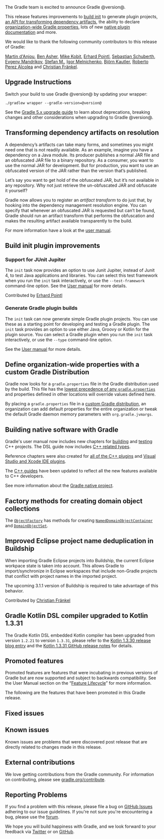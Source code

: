 The Gradle team is excited to announce Gradle @version@.

This release features improvements to [build init](#build-init) to generate plugin projects, 
[an API for transforming dependency artifacts](#artifact-transforms), 
the ability to declare [organization-wide Gradle properties](#gradle-properties), 
lots of new [native plugin documentation](#native-support) and more.

We would like to thank the following community contributors to this release of Gradle:
<!-- 
Include only their name, impactful features should be called out separately below.
 [Some person](https://github.com/some-person)
-->
[Martin d'Anjou](https://github.com/martinda),
[Ben Asher](https://github.com/benasher44),
[Mike Kobit](https://github.com/mkobit),
[Erhard Pointl](https://github.com/epeee),
[Sebastian Schuberth](https://github.com/sschuberth),
[Evgeny Mandrikov](https://github.com/Godin),
[Stefan M.](https://github.com/StefMa),
[Igor Melnichenko](https://github.com/Myllyenko),
[Björn Kautler](https://github.com/Vampire),
[Roberto Perez Alcolea](https://github.com/rpalcolea) and
[Christian Fränkel](https://github.com/fraenkelc).


## Upgrade Instructions

Switch your build to use Gradle @version@ by updating your wrapper:

`./gradlew wrapper --gradle-version=@version@`

See the [Gradle 5.x upgrade guide](userguide/upgrading_version_5.html#changes_@baseVersion@) to learn about deprecations, breaking changes and other considerations when upgrading to Gradle @version@.

<!-- Do not add breaking changes or deprecations here! Add them to the upgrade guide instead. --> 

<a name="artifact-transforms"/>

## Transforming dependency artifacts on resolution

A dependency’s artifacts can take many forms, and sometimes you might need one that is not readily available.
As an example, imagine you have a dependency on a Java module.
Its producer publishes a normal JAR file and an obfuscated JAR file to a binary repository.
As a consumer, you want to use the normal JAR for development.
But for production, you want to use an obfuscated version of the JAR rather than the version that’s published.

Let’s say you want to get hold of the obfuscated JAR, but it’s not available in any repository.
Why not just retrieve the un-obfuscated JAR and obfuscate it yourself?

Gradle now allows you to register an _artifact transform_ to do just that, by hooking into the dependency management resolution engine.
You can specify that whenever an obfuscated JAR is requested but can’t be found, Gradle should run an artifact transform that performs the obfuscation and makes the resulting artifact available transparently to the build.
 
For more information have a look at the [user manual](userguide/dependency_management_attribute_based_matching.html#sec:abm_artifact_transforms).

<a name="build-init"/>

## Build init plugin improvements

### Support for JUnit Jupiter

The `init` task now provides an option to use Junit Jupiter, instead of Junit 4, to test Java applications and libraries. You can select this test framework when you run the `init` task interactively, or use the `--test-framework` command-line option. See the [User manual](userguide/build_init_plugin.html) for more details.

Contributed by [Erhard Pointl](https://github.com/epeee)

### Generate Gradle plugin builds

The `init` task can now generate simple Gradle plugin projects. You can use these as a starting point for developing and testing a Gradle plugin. The `init` task provides an option to use either Java, Groovy or Kotlin for the plugin source. You can select a Gradle plugin when you run the `init` task interactively, or use the `--type` command-line option.

See the [User manual](userguide/build_init_plugin.html) for more details.

<a name="gradle-properties"/>

## Define organization-wide properties with a custom Gradle Distribution

Gradle now looks for a `gradle.properties` file in the Gradle distribution used by the build.  This file has the [lowest precedence of any `gradle.properties`](userguide/build_environment.html#sec:gradle_configuration_properties) and properties defined in other locations will override values defined here.

By placing a `gradle.properties` file in a [custom Gradle distribution](userguide/organizing_gradle_projects.html#sec:custom_gradle_distribution), an organization can add default properties for the entire organization or tweak the default Gradle daemon memory parameters with `org.gradle.jvmargs`.

<a name="native-support"/>

## Building native software with Gradle

Gradle's user manual now includes new chapters for [building](userguide/building_cpp_projects.html) and [testing](userguide/cpp_testing.html) C++ projects.  The DSL guide now includes [C++ related types](dsl/index.html#N10808).

Reference chapters were also created for [all of the C++ plugins](userguide/plugin_reference.html#native_languages) and [Visual Studio and Xcode IDE plugins](userguide/plugin_reference.html#ide_integration).

The [C++ guides](https://gradle.org/guides/?q=Native) have been updated to reflect all the new features available to C++ developers.

See more information about the [Gradle native project](https://github.com/gradle/gradle-native/blob/master/docs/RELEASE-NOTES.md#changes-included-in-gradle-55).

## Factory methods for creating domain object collections

The [`ObjectFactory`](javadoc/org/gradle/api/model/ObjectFactory.html) has methods for creating [`NamedDomainObjectContainer`](javadoc/org/gradle/api/NamedDomainObjectContainer.html) and [`DomainObjectSet`](javadoc/org/gradle/api/DomainObjectSet.html).

## Improved Eclipse project name deduplication in Buildship

When importing Gradle Eclipse projects into Buildship, the current Eclipse workpace state is taken into account. This allows Gradle to import/synchronize in Eclipse workspaces that include
non-Gradle projects that conflict with project names in the imported project.

The upcoming 3.1.1 version of Buildship is required to take advantage of this behavior.

Contributed by [Christian Fränkel](https://github.com/fraenkelc)

## Gradle Kotlin DSL compiler upgraded to Kotlin 1.3.31

The Gradle Kotlin DSL embedded Kotlin compiler has been upgraded from version `1.2.21` to version `1.3.31`, please refer to the [Kotlin 1.3.30 release blog entry](https://blog.jetbrains.com/kotlin/2019/04/kotlin-1-3-30-released/) and the [Kotlin 1.3.31 GitHub release notes](https://github.com/JetBrains/kotlin/releases/tag/v1.3.31) for details.

## Promoted features
Promoted features are features that were incubating in previous versions of Gradle but are now supported and subject to backwards compatibility.
See the User Manual section on the “[Feature Lifecycle](userguide/feature_lifecycle.html)” for more information.

The following are the features that have been promoted in this Gradle release.

<!--
### Example promoted
-->

## Fixed issues

## Known issues

Known issues are problems that were discovered post release that are directly related to changes made in this release.

## External contributions

We love getting contributions from the Gradle community. For information on contributing, please see [gradle.org/contribute](https://gradle.org/contribute).

## Reporting Problems

If you find a problem with this release, please file a bug on [GitHub Issues](https://github.com/gradle/gradle/issues) adhering to our issue guidelines. 
If you're not sure you're encountering a bug, please use the [forum](https://discuss.gradle.org/c/help-discuss).

We hope you will build happiness with Gradle, and we look forward to your feedback via [Twitter](https://twitter.com/gradle) or on [GitHub](https://github.com/gradle).
